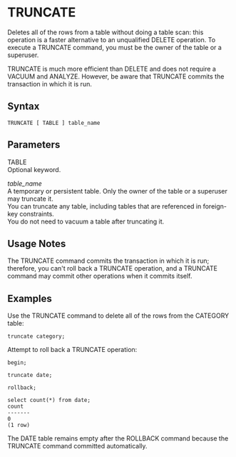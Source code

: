 # TRUNCATE<a name="r_TRUNCATE"></a>

Deletes all of the rows from a table without doing a table scan: this operation is a faster alternative to an unqualified DELETE operation\. To execute a TRUNCATE command, you must be the owner of the table or a superuser\.

TRUNCATE is much more efficient than DELETE and does not require a VACUUM and ANALYZE\. However, be aware that TRUNCATE commits the transaction in which it is run\.

## Syntax<a name="r_TRUNCATE-synopsis"></a>

```
TRUNCATE [ TABLE ] table_name
```

## Parameters<a name="r_TRUNCATE-parameters"></a>

TABLE   
Optional keyword\. 

 *table\_name*   
A temporary or persistent table\. Only the owner of the table or a superuser may truncate it\.   
You can truncate any table, including tables that are referenced in foreign\-key constraints\.   
You do not need to vacuum a table after truncating it\. 

## Usage Notes<a name="r_TRUNCATE_usage_notes"></a>

The TRUNCATE command commits the transaction in which it is run; therefore, you can't roll back a TRUNCATE operation, and a TRUNCATE command may commit other operations when it commits itself\. 

## Examples<a name="r_TRUNCATE-examples"></a>

Use the TRUNCATE command to delete all of the rows from the CATEGORY table: 

```
truncate category;
```

Attempt to roll back a TRUNCATE operation: 

```
begin;

truncate date;

rollback;

select count(*) from date;
count
-------
0
(1 row)
```

The DATE table remains empty after the ROLLBACK command because the TRUNCATE command committed automatically\. 